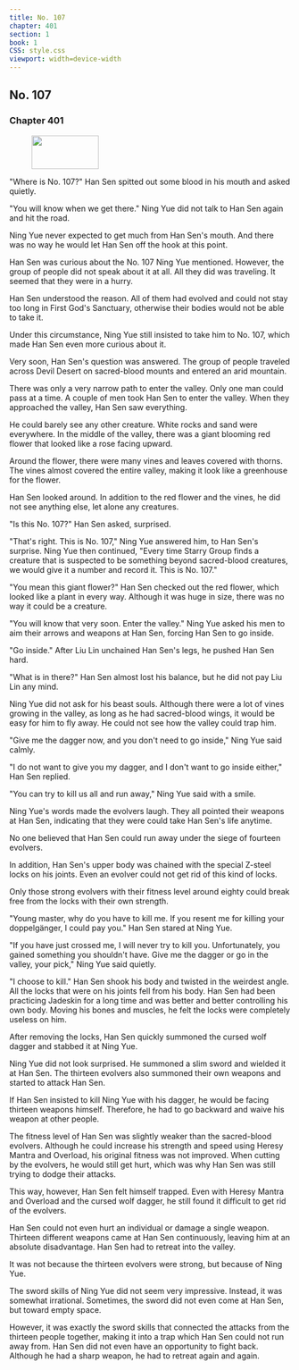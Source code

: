 ```yaml
---
title: No. 107
chapter: 401
section: 1
book: 1
CSS: style.css
viewport: width=device-width
---
```


## No. 107

### Chapter 401

<figure>
	<img src="../Images/gem.gif" alt="" id="gem" width="120" height="60" />
</figure>

"Where is No. 107?" Han Sen spitted out some blood in his mouth and asked quietly.

"You will know when we get there." Ning Yue did not talk to Han Sen again and hit the road.

Ning Yue never expected to get much from Han Sen's mouth. And there was no way he would let Han Sen off the hook at this point.

Han Sen was curious about the No. 107 Ning Yue mentioned. However, the group of people did not speak about it at all. All they did was traveling. It seemed that they were in a hurry.

Han Sen understood the reason. All of them had evolved and could not stay too long in First God's Sanctuary, otherwise their bodies would not be able to take it.

Under this circumstance, Ning Yue still insisted to take him to No. 107, which made Han Sen even more curious about it.

Very soon, Han Sen's question was answered. The group of people traveled across Devil Desert on sacred-blood mounts and entered an arid mountain.

There was only a very narrow path to enter the valley. Only one man could pass at a time. A couple of men took Han Sen to enter the valley. When they approached the valley, Han Sen saw everything.

He could barely see any other creature. White rocks and sand were everywhere. In the middle of the valley, there was a giant blooming red flower that looked like a rose facing upward.

Around the flower, there were many vines and leaves covered with thorns. The vines almost covered the entire valley, making it look like a greenhouse for the flower.

Han Sen looked around. In addition to the red flower and the vines, he did not see anything else, let alone any creatures.

"Is this No. 107?" Han Sen asked, surprised.

"That's right. This is No. 107," Ning Yue answered him, to Han Sen's surprise. Ning Yue then continued, "Every time Starry Group finds a creature that is suspected to be something beyond sacred-blood creatures, we would give it a number and record it. This is No. 107."

"You mean this giant flower?" Han Sen checked out the red flower, which looked like a plant in every way. Although it was huge in size, there was no way it could be a creature.

"You will know that very soon. Enter the valley." Ning Yue asked his men to aim their arrows and weapons at Han Sen, forcing Han Sen to go inside.

"Go inside." After Liu Lin unchained Han Sen's legs, he pushed Han Sen hard.

"What is in there?" Han Sen almost lost his balance, but he did not pay Liu Lin any mind.

Ning Yue did not ask for his beast souls. Although there were a lot of vines growing in the valley, as long as he had sacred-blood wings, it would be easy for him to fly away. He could not see how the valley could trap him.

"Give me the dagger now, and you don't need to go inside," Ning Yue said calmly.

"I do not want to give you my dagger, and I don't want to go inside either," Han Sen replied.

"You can try to kill us all and run away," Ning Yue said with a smile.

Ning Yue's words made the evolvers laugh. They all pointed their weapons at Han Sen, indicating that they were could take Han Sen's life anytime.

No one believed that Han Sen could run away under the siege of fourteen evolvers.

In addition, Han Sen's upper body was chained with the special Z-steel locks on his joints. Even an evolver could not get rid of this kind of locks.

Only those strong evolvers with their fitness level around eighty could break free from the locks with their own strength.

"Young master, why do you have to kill me. If you resent me for killing your doppelgänger, I could pay you." Han Sen stared at Ning Yue.

"If you have just crossed me, I will never try to kill you. Unfortunately, you gained something you shouldn't have. Give me the dagger or go in the valley, your pick," Ning Yue said quietly.

"I choose to kill." Han Sen shook his body and twisted in the weirdest angle. All the locks that were on his joints fell from his body. Han Sen had been practicing Jadeskin for a long time and was better and better controlling his own body. Moving his bones and muscles, he felt the locks were completely useless on him.

After removing the locks, Han Sen quickly summoned the cursed wolf dagger and stabbed it at Ning Yue.

Ning Yue did not look surprised. He summoned a slim sword and wielded it at Han Sen. The thirteen evolvers also summoned their own weapons and started to attack Han Sen.

If Han Sen insisted to kill Ning Yue with his dagger, he would be facing thirteen weapons himself. Therefore, he had to go backward and waive his weapon at other people.

The fitness level of Han Sen was slightly weaker than the sacred-blood evolvers. Although he could increase his strength and speed using Heresy Mantra and Overload, his original fitness was not improved. When cutting by the evolvers, he would still get hurt, which was why Han Sen was still trying to dodge their attacks.

This way, however, Han Sen felt himself trapped. Even with Heresy Mantra and Overload and the cursed wolf dagger, he still found it difficult to get rid of the evolvers.

Han Sen could not even hurt an individual or damage a single weapon. Thirteen different weapons came at Han Sen continuously, leaving him at an absolute disadvantage. Han Sen had to retreat into the valley.

It was not because the thirteen evolvers were strong, but because of Ning Yue.

The sword skills of Ning Yue did not seem very impressive. Instead, it was somewhat irrational. Sometimes, the sword did not even come at Han Sen, but toward empty space.

However, it was exactly the sword skills that connected the attacks from the thirteen people together, making it into a trap which Han Sen could not run away from. Han Sen did not even have an opportunity to fight back. Although he had a sharp weapon, he had to retreat again and again.